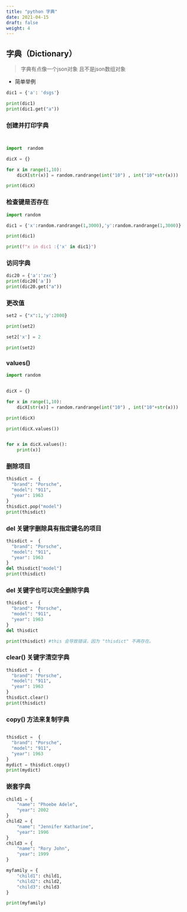```yaml
---
title: "python 字典"
date: 2021-04-15
draft: false
weight: 4
---
```



## 字典（Dictionary）

> 字典有点像一个json对象 且不是json数组对象


+ 简单举例

```python
dic1 = {'a': 'dsgs'}

print(dic1)
print(dic1.get("a"))

```


### 创建并打印字典

```python


import  random

dicX = {}

for x in range(1,10):
    dicX[str(x)] = random.randrange(int("10") , int("10"+str(x)))

print(dicX)
```


### 检查键是否存在


```python
import random

dic1 = {'x':random.randrange(1,3000),'y':random.randrange(1,3000)}

print(dic1)

print(f"x in dic1 :{'x' in dic1}")
```


### 访问字典

```python
dic20 = {'a':'zxc'} 
print(dic20['a'])
print(dic20.get("a"))
```

### 更改值

```python
set2 = {"x":1,'y':2000}

print(set2)

set2['x'] = 2

print(set2)
```

### values()



```python
import random


dicX = {}

for x in range(1,10):
    dicX[str(x)] = random.randrange(int("10") , int("10"+str(x)))

print(dicX)

print(dicX.values())


for x in dicX.values():
    print(x)]
```



### 删除项目

```python
thisdict =	{
  "brand": "Porsche",
  "model": "911",
  "year": 1963
}
thisdict.pop("model")
print(thisdict)
```


### del 关键字删除具有指定键名的项目

```python
thisdict =	{
  "brand": "Porsche",
  "model": "911",
  "year": 1963
}
del thisdict["model"]
print(thisdict)
```


### del 关键字也可以完全删除字典

```python
thisdict =	{
  "brand": "Porsche",
  "model": "911",
  "year": 1963
}
del thisdict

print(thisdict) #this 会导致错误，因为 "thisdict" 不再存在。
```


### clear() 关键字清空字典

```python
thisdict =	{
  "brand": "Porsche",
  "model": "911",
  "year": 1963
}
thisdict.clear()
print(thisdict)
```


### copy() 方法来复制字典

```python

thisdict =	{
  "brand": "Porsche",
  "model": "911",
  "year": 1963
}
mydict = thisdict.copy()
print(mydict)

```




### 嵌套字典

```python
child1 = {
    "name": "Phoebe Adele",
    "year": 2002
}
child2 = {
    "name": "Jennifer Katharine",
    "year": 1996
}
child3 = {
    "name": "Rory John",
    "year": 1999
}

myfamily = {
    "child1": child1,
    "child2": child2,
    "child3": child3
}

print(myfamily)

```



